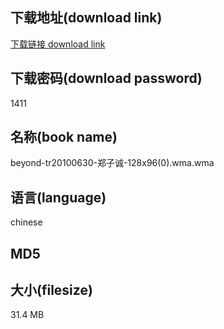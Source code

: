 ## 下载地址(download link)
[下载链接 download link](https://voluble-croquembouche-d321dc.netlify.app/?s=beyond-tr20100630-%E9%83%91%E5%AD%90%E8%AF%9A-128x96%280%29.wma)

## 下载密码(download password)
1411

## 名称(book name)
beyond-tr20100630-郑子诚-128x96(0).wma.wma

## 语言(language)
chinese

## MD5


## 大小(filesize)
31.4 MB
